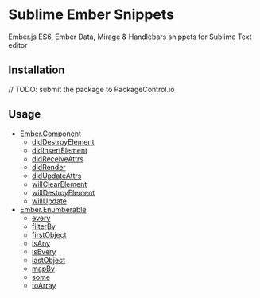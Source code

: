 # Sublime Ember Snippets

Ember.js ES6, Ember Data, Mirage & Handlebars snippets for Sublime Text editor

## Installation

// TODO: submit the package to PackageControl.io

## Usage

* [Ember.Component](/component)
    * [didDestroyElement](/component#diddestroyelement)
    * [didInsertElement](/component#didinsertelement)
    * [didReceiveAttrs](/component#didreceiveattrs)
    * [didRender](/component#didrender)
    * [didUpdateAttrs](/component#didupdateattrs)
    * [willClearElement](/component#willclearelement)
    * [willDestroyElement](/component#willdestroyelement)
    * [willUpdate](/component#willupdate)
* [Ember.Enumberable](/enumerable)
    * [every](/enumerable#every)
    * [filterBy](/enumerable#filterby)
    * [firstObject](/enumerable#first)
    * [isAny](/enumerable#isany)
    * [isEvery](/enumerable#isevery)
    * [lastObject](/enumerable#last)
    * [mapBy](/enumerable#mapby)
    * [some](/enumerable#some)
    * [toArray](/enumerable#toarray)
